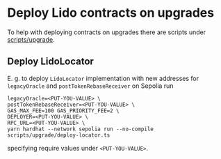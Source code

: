 # Deploy Lido contracts on upgrades

To help with deploying contracts on upgrades there are scripts under [scripts/upgrade](/scripts/upgrade).

## Deploy LidoLocator

E. g. to deploy `LidoLocator` implementation with new addresses for `legacyOracle` and `postTokenRebaseReceiver`
on Sepolia run

```shell
legacyOracle=<PUT-YOU-VALUE> \
postTokenRebaseReceiver=<PUT-YOU-VALUE> \
GAS_MAX_FEE=100 GAS_PRIORITY_FEE=2 \
DEPLOYER=<PUT-YOU-VALUE> \
RPC_URL=<PUT-YOU-VALUE> \
yarn hardhat --network sepolia run --no-compile scripts/upgrade/deploy-locator.ts
```

specifying require values under `<PUT-YOU-VALUE>`.
